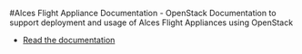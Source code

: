 #Alces Flight Appliance Documentation - OpenStack
Documentation to support deployment and usage of Alces Flight Appliances using OpenStack

* [Read the documentation](http://alces-flight-appliance-docs-openstack.readthedocs.org/en/latest/index.html)
